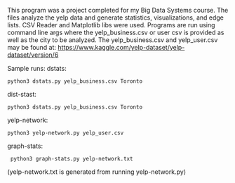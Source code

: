This program was a project completed for my Big Data Systems course. The files analyze the yelp data and generate statistics, visualizations, and edge lists. 
CSV Reader and Matplotlib libs were used. Programs are run using command line args where the yelp_business.csv or user csv is provided as well as the city to be analyzed. 
The yelp_business.csv and yelp_user.csv may be found at: https://www.kaggle.com/yelp-dataset/yelp-dataset/version/6

Sample runs:
dstats: 

	python3 dstats.py yelp_business.csv Toronto

dist-stast:

	python3 dstats.py yelp_business.csv Toronto

yelp-network:

	python3 yelp-network.py yelp_user.csv

graph-stats:

	 python3 graph-stats.py yelp-network.txt

(yelp-network.txt is generated from running yelp-network.py)

